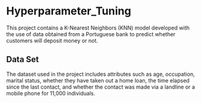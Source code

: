 # Hyperparameter_Tuning
 
This project contains a K-Nearest Neighbors (KNN) model developed with the use of data obtained from a Portuguese bank to predict whether customers will deposit money or not.
## Data Set

The dataset used in the project includes attributes such as age, occupation, marital status, whether they have taken out a home loan, the time elapsed since the last contact, and whether the contact was made via a landline or a mobile phone for 11,000 individuals.
